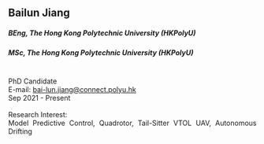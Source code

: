 ## Bailun Jiang
##### BEng, The Hong Kong Polytechnic University (HKPolyU)
##### MSc, The Hong Kong Polytechnic University (HKPolyU)

<div align="justify">
<br/>PhD Candidate
<br/>E-mail: <a href="mailto: bai-lun.jiang@connect.polyu.hk"> bai-lun.jiang@connect.polyu.hk</a>
<br/>
Sep 2021 - Present
<br/><br/>
Research Interest: <br/>
Model Predictive Control, Quadrotor, Tail-Sitter VTOL UAV, Autonomous Drifting
</div>
